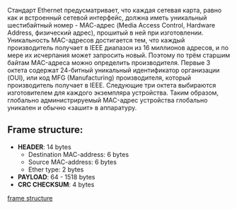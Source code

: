 Стандарт Ethernet предусматривает, что каждая сетевая карта, равно как и встроенный сетевой интерфейс, должна иметь уникальный шестибайтный номер - MАС-адрес (Media Access Control, Hardware Address, физический адрес), прошитый в ней при изготовлении. Уникальность MAC-адресов достигается тем, что каждый производитель получает в IEEE диапазон из 16 миллионов адресов, и по мере их исчерпания может запросить новый. Поэтому по трём старшим байтам MAC-адреса можно определить производителя. Первые 3 октета содержат 24-битный уникальный идентификатор организации (OUI), или код MFG (Manufacturing) производителя, который производитель получает в IEEE. Следующие три октета выбираются изготовителем для каждого экземпляра устройства. Таким образом, глобально администрируемый MAC-адрес устройства глобально уникален и обычно «зашит» в аппаратуру.
## Frame structure:
- **HEADER**: 14 bytes
	- Destination MAC-address: 6 bytes
	- Source MAC-address: 6 bytes
	- Ether type: 2 bytes
- **PAYLOAD**: 64 - 1518 bytes
- **CRC CHECKSUM**: 4 bytes

[frame structure](https://ru.wikipedia.org/wiki/%D0%9A%D0%B0%D0%B4%D1%80_(%D1%82%D0%B5%D0%BB%D0%B5%D0%BA%D0%BE%D0%BC%D0%BC%D1%83%D0%BD%D0%B8%D0%BA%D0%B0%D1%86%D0%B8%D0%B8))
